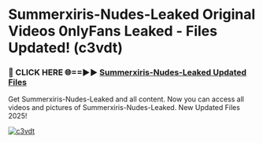 # Summerxiris-Nudes-Leaked Original Videos 0nlyFans Leaked - Files Updated! (c3vdt)

<h3>🔴 CLICK HERE 🌐==►► <a href="https://tinyurl.com/5h6xmrr3" rel="nofollow">Summerxiris-Nudes-Leaked Updated Files</a></h3>

Get Summerxiris-Nudes-Leaked and all content. Now you can access all videos and pictures of Summerxiris-Nudes-Leaked. New Updated Files 2025!

[![c3vdt](https://i.imgur.com/KVD873Z.gif)](https://tinyurl.com/5h6xmrr3)
